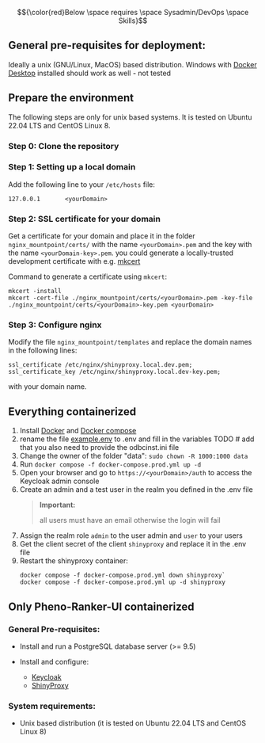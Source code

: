 $${\color{red}Below \space requires \space Sysadmin/DevOps \space Skills}$$

## General pre-requisites for deployment:

Ideally a unix (GNU/Linux, MacOS) based distribution.
Windows with [Docker Desktop](https://docs.docker.com/desktop/install/windows-install) installed should work as well - not tested

## Prepare the environment

The following steps are only for unix based systems.
It is tested on Ubuntu 22.04 LTS and CentOS Linux 8.

### Step 0: Clone the repository

### Step 1: Setting up a local domain

Add the following line to your `/etc/hosts` file:

```
127.0.0.1       <yourDomain>
```

### Step 2: SSL certificate for your domain

Get a certificate for your domain and place it in the folder `nginx_mountpoint/certs/` with the name `<yourDomain>.pem` and the key with the name `<yourDomain-key>.pem`.
you could generate a locally-trusted development certificate with e.g. [mkcert](https://github.com/FiloSottile/mkcert)

Command to generate a certificate using `mkcert`:

```shell
mkcert -install
mkcert -cert-file ./nginx_mountpoint/certs/<yourDomain>.pem -key-file ./nginx_mountpoint/certs/<yourDomain>-key.pem <yourDomain>
```

### Step 3: Configure nginx

Modify the file `nginx_mountpoint/templates` and replace the domain names in the following lines:

```
ssl_certificate /etc/nginx/shinyproxy.local.dev.pem;
ssl_certificate_key /etc/nginx/shinyproxy.local.dev-key.pem;
```

with your domain name.

## Everything containerized

1. Install [Docker](https://docs.docker.com/get-docker/) and [Docker compose](https://docs.docker.com/compose/install/)
2. rename the file [example.env](https://github.com/CNAG-Biomedical-Informatics/pheno-ranker-ui/blob/main/example.env) to .env and fill in the variables
TODO # add that you also need to provide the odbcinst.ini file
3. Change the owner of the folder "data": `sudo chown -R 1000:1000 data`
4. Run `docker compose -f docker-compose.prod.yml up -d`
5. Open your browser and go to `https://<yourDomain>/auth` to access the Keycloak admin console
6. Create an admin and a test user in the realm you defined in the .env file
    > **Important:** 
    >
    > all users must have an email otherwise the login will fail
7. Assign the realm role `admin` to the user admin and `user` to your users
8. Get the client secret of the client `shinyproxy` and replace it in the .env file
9. Restart the shinyproxy container:
    ```
    docker compose -f docker-compose.prod.yml down shinyproxy`
    docker compose -f docker-compose.prod.yml up -d shinyproxy
    ```

## Only Pheno-Ranker-UI containerized

### General Pre-requisites:

- Install and run a PostgreSQL database server (>= 9.5)

- Install and configure: 
	- [Keycloak](https://www.keycloak.org/)
  - [ShinyProxy](https://www.shinyproxy.io/)

### System requirements:
- Unix based distribution (it is tested on Ubuntu 22.04 LTS and CentOS Linux 8)
